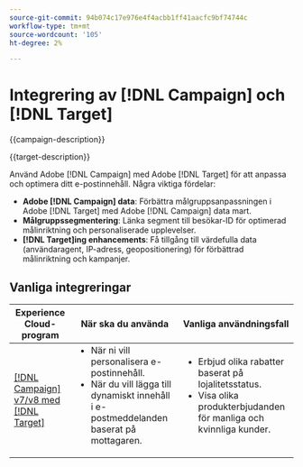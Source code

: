 ```yaml
---
source-git-commit: 94b074c17e976e4f4acbb1ff41aacfc9bf74744c
workflow-type: tm+mt
source-wordcount: '105'
ht-degree: 2%

---
```



# Integrering av [!DNL Campaign] och [!DNL Target]

{{campaign-description}}

{{target-description}}

Använd Adobe [!DNL Campaign] med Adobe [!DNL Target] för att anpassa och optimera ditt e-postinnehåll. Några viktiga fördelar:

+ **Adobe [!DNL Campaign] data**: Förbättra målgruppsanpassningen i Adobe [!DNL Target] med Adobe [!DNL Campaign] data mart.
+ **Målgruppssegmentering**: Länka segment till besökar-ID för optimerad målinriktning och personaliserade upplevelser.
+ **[!DNL Target]ing enhancements**: Få tillgång till värdefulla data (användaragent, IP-adress, geopositionering) för förbättrad målinriktning och kampanjer.

## Vanliga integreringar

<table>
    <thead>
        <tr>
            <th>Experience Cloud-program</th>
            <th>När ska du använda</th>
            <th>Vanliga användningsfall</th>
        </tr>
    </thead>
    <tbody>
        <tr>
            <td><a href="https://experienceleague.adobe.com/docs/campaign-classic-learn/tutorials/integrating/target-integration.html?lang=sv-SE" target="_blank" rel="noreferrer">[!DNL Campaign] v7/v8 med [!DNL Target]</a></td>
            <td>
                <ul style="margin-top: 0;">
                    <li>När ni vill personalisera e-postinnehåll.</li>
                    <li>När du vill lägga till dynamiskt innehåll i e-postmeddelanden baserat på mottagaren.</li>
                </ul>
            </td>
            <td>
              <ul style="margin-top: 0;">
                <li>Erbjud olika rabatter baserat på lojalitetsstatus. </li>
                <li>Visa olika produkterbjudanden för manliga och kvinnliga kunder.
              </ul>
            </td>
        </tr>     
    </tbody>          
</table>

